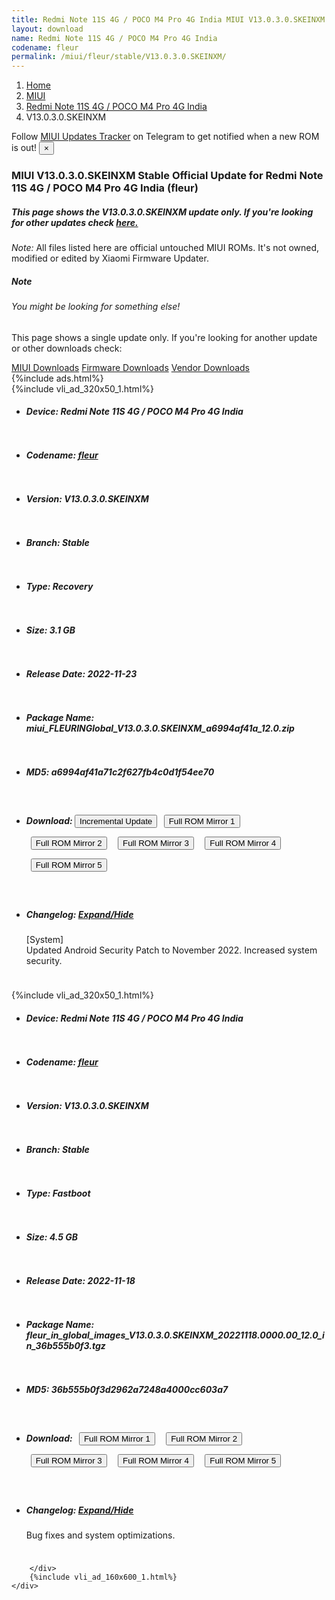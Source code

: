 ```yaml
---
title: Redmi Note 11S 4G / POCO M4 Pro 4G India MIUI V13.0.3.0.SKEINXM Update
layout: download
name: Redmi Note 11S 4G / POCO M4 Pro 4G India
codename: fleur
permalink: /miui/fleur/stable/V13.0.3.0.SKEINXM/
---
```

<nav aria-label="breadcrumb">
    <ol class="breadcrumb">
        <li class="breadcrumb-item"><a href="/">Home</a></li>
        <li class="breadcrumb-item"><a href="/miui/">MIUI</a></li>
        <li class="breadcrumb-item"><a href="/miui/fleur/">Redmi Note 11S 4G / POCO M4 Pro 4G India</a></li>
        <li class="breadcrumb-item active" aria-current="page">V13.0.3.0.SKEINXM</li>
    </ol>
</nav>
<div class="alert alert-primary alert-dismissible fade show" role="alert">
    Follow <a href="https://t.me/MIUIUpdatesTracker" class="alert-link">MIUI Updates Tracker</a> on Telegram to get
    notified when a new ROM is out!
    <button type="button" class="close" data-dismiss="alert" aria-label="Close">
        <span aria-hidden="true">&times;</span>
    </button>
</div>
<div class="col-12 mx-auto">
    <h3 class="title bg-light p-2 rounded">MIUI V13.0.3.0.SKEINXM Stable Official Update for Redmi Note 11S 4G / POCO M4 Pro 4G India (fleur)</h3>
    <h5>This page shows the V13.0.3.0.SKEINXM update only. If you're looking for other updates check
        <a href="/miui/fleur/">here.</a></h5>
    <p><i>Note: </i>All files listed here are official untouched MIUI ROMs.
        It's not owned, modified or edited by Xiaomi Firmware Updater.</p>
    <div class="card">
        <div class="card-body">
            <h5 class="card-title">Note</h5>
            <h6 class="card-subtitle mb-2 text-muted">You might be looking for something else!</h6>
            <p class="card-text">This page shows a single update only.
                If you're looking for another update or other downloads check:</p>
            <a href="/miui/" class="card-link">MIUI Downloads</a>
            <a href="/firmware/" class="card-link">Firmware Downloads</a>
            <a href="/vendor/" class="card-link">Vendor Downloads</a>
        </div>
    </div>
    {%include ads.html%}
    <div class="row justify-content-center">
        <div class="col-10" id="downloads">
                    <div class="card card-body">
            {%include vli_ad_320x50_1.html%}
            <ul class="list-unstyled">
                <li style="padding-bottom: 10px;">
                    <h5><b>Device: </b>Redmi Note 11S 4G / POCO M4 Pro 4G India</h5>
                </li>
                <li style="padding-bottom: 10px;">
                    <h5><b>Codename: </b> <a href="/miui/fleur/" target="_blank">fleur</a> </h5>
                </li>
                <li style="padding-bottom: 10px;">
                    <h5><b>Version: </b>V13.0.3.0.SKEINXM</h5>
                </li>
                <li style="padding-bottom: 10px;">
                    <h5><b>Branch: </b>Stable</h5>
                </li>
                <li style="padding-bottom: 10px;">
                    <h5><b>Type: </b>Recovery</h5>
                </li>
                <li style="padding-bottom: 10px;">
                    <h5><b>Size: </b>3.1 GB</h5>
                </li>
                <li style="padding-bottom: 10px;">
                    <h5><b>Release Date: </b>2022-11-23</h5>
                </li>
                <li style="padding-bottom: 10px;">
                    <h5><b>Package Name: </b><span id="filename" class="text-dark">miui_FLEURINGlobal_V13.0.3.0.SKEINXM_a6994af41a_12.0.zip</span></h5>
                </li>
                <li style="padding-bottom: 10px;">
                    <h5><b>MD5: </b><span id="md5" class="text-muted">a6994af41a71c2f627fb4c0d1f54ee70</span></h5>
                </li>
                <li style="padding-bottom: 10px;">
                    <h5><b>Download: </b><button type="button" id="incremental_download" class="btn btn-warning" onclick="window.open('https://bigota.d.miui.com/V13.0.3.0.SKEINXM/miui-blockota-fleur_in_global-V13.0.2.0.SKEINXM-V13.0.3.0.SKEINXM-da610e7bf1-12.0.zip', '_blank');"><i class="fa fa-download"></i> Incremental Update</button> <button type="button" id="download" class="btn btn-primary" style="margin: 7px;" onclick="window.open('https://cdn-ota.azureedge.net/V13.0.3.0.SKEINXM/miui_FLEURINGlobal_V13.0.3.0.SKEINXM_a6994af41a_12.0.zip', '_blank');"><i class="fa fa-download"></i> Full ROM Mirror 1</button> <button type="button" id="download" class="btn btn-primary" style="margin: 7px;" onclick="window.open('https://cdnorg.d.miui.com/V13.0.3.0.SKEINXM/miui_FLEURINGlobal_V13.0.3.0.SKEINXM_a6994af41a_12.0.zip', '_blank');"><i class="fa fa-download"></i> Full ROM Mirror 2</button> <button type="button" id="download" class="btn btn-primary" style="margin: 7px;" onclick="window.open('https://bn.d.miui.com/V13.0.3.0.SKEINXM/miui_FLEURINGlobal_V13.0.3.0.SKEINXM_a6994af41a_12.0.zip', '_blank');"><i class="fa fa-download"></i> Full ROM Mirror 3</button> <button type="button" id="download" class="btn btn-primary" style="margin: 7px;" onclick="window.open('https://bigota.d.miui.com/V13.0.3.0.SKEINXM/miui_FLEURINGlobal_V13.0.3.0.SKEINXM_a6994af41a_12.0.zip', '_blank');"><i class="fa fa-download"></i> Full ROM Mirror 4</button> <button type="button" id="download" class="btn btn-primary" style="margin: 7px;" onclick="window.open('https://hugeota.d.miui.com/V13.0.3.0.SKEINXM/miui_FLEURINGlobal_V13.0.3.0.SKEINXM_a6994af41a_12.0.zip', '_blank');"><i class="fa fa-download"></i> Full ROM Mirror 5</button></h5>
                </li>
                <li style="padding-bottom: 10px;">
                    <h5><b>Changelog: </b><a href="#fleur_1_changelog" data-toggle="collapse" role="button"
                            aria-expanded="false" aria-controls="fleur_1_changelog"> <i class="fa fa-arrow-down"
                                aria-hidden="true"></i> Expand/Hide</a></h5>
                    <div class="collapse" id="fleur_1_changelog">
                        <p id="changelog_text">[System]<br>Updated Android Security Patch to November 2022. Increased system security.</p>
                    </div>
                </li>
            </ul>
        </div>
        <div class="card card-body">
            {%include vli_ad_320x50_1.html%}
            <ul class="list-unstyled">
                <li style="padding-bottom: 10px;">
                    <h5><b>Device: </b>Redmi Note 11S 4G / POCO M4 Pro 4G India</h5>
                </li>
                <li style="padding-bottom: 10px;">
                    <h5><b>Codename: </b> <a href="/miui/fleur/" target="_blank">fleur</a> </h5>
                </li>
                <li style="padding-bottom: 10px;">
                    <h5><b>Version: </b>V13.0.3.0.SKEINXM</h5>
                </li>
                <li style="padding-bottom: 10px;">
                    <h5><b>Branch: </b>Stable</h5>
                </li>
                <li style="padding-bottom: 10px;">
                    <h5><b>Type: </b>Fastboot</h5>
                </li>
                <li style="padding-bottom: 10px;">
                    <h5><b>Size: </b>4.5 GB</h5>
                </li>
                <li style="padding-bottom: 10px;">
                    <h5><b>Release Date: </b>2022-11-18</h5>
                </li>
                <li style="padding-bottom: 10px;">
                    <h5><b>Package Name: </b><span id="filename" class="text-dark">fleur_in_global_images_V13.0.3.0.SKEINXM_20221118.0000.00_12.0_in_36b555b0f3.tgz</span></h5>
                </li>
                <li style="padding-bottom: 10px;">
                    <h5><b>MD5: </b><span id="md5" class="text-muted">36b555b0f3d2962a7248a4000cc603a7</span></h5>
                </li>
                <li style="padding-bottom: 10px;">
                    <h5><b>Download: </b> <button type="button" id="download" class="btn btn-primary" style="margin: 7px;" onclick="window.open('https://cdn-ota.azureedge.net/V13.0.3.0.SKEINXM/fleur_in_global_images_V13.0.3.0.SKEINXM_20221118.0000.00_12.0_in_36b555b0f3.tgz', '_blank');"><i class="fa fa-download"></i> Full ROM Mirror 1</button> <button type="button" id="download" class="btn btn-primary" style="margin: 7px;" onclick="window.open('https://cdnorg.d.miui.com/V13.0.3.0.SKEINXM/fleur_in_global_images_V13.0.3.0.SKEINXM_20221118.0000.00_12.0_in_36b555b0f3.tgz', '_blank');"><i class="fa fa-download"></i> Full ROM Mirror 2</button> <button type="button" id="download" class="btn btn-primary" style="margin: 7px;" onclick="window.open('https://bn.d.miui.com/V13.0.3.0.SKEINXM/fleur_in_global_images_V13.0.3.0.SKEINXM_20221118.0000.00_12.0_in_36b555b0f3.tgz', '_blank');"><i class="fa fa-download"></i> Full ROM Mirror 3</button> <button type="button" id="download" class="btn btn-primary" style="margin: 7px;" onclick="window.open('https://bigota.d.miui.com/V13.0.3.0.SKEINXM/fleur_in_global_images_V13.0.3.0.SKEINXM_20221118.0000.00_12.0_in_36b555b0f3.tgz', '_blank');"><i class="fa fa-download"></i> Full ROM Mirror 4</button> <button type="button" id="download" class="btn btn-primary" style="margin: 7px;" onclick="window.open('https://hugeota.d.miui.com/V13.0.3.0.SKEINXM/fleur_in_global_images_V13.0.3.0.SKEINXM_20221118.0000.00_12.0_in_36b555b0f3.tgz', '_blank');"><i class="fa fa-download"></i> Full ROM Mirror 5</button></h5>
                </li>
                <li style="padding-bottom: 10px;">
                    <h5><b>Changelog: </b><a href="#fleur_2_changelog" data-toggle="collapse" role="button"
                            aria-expanded="false" aria-controls="fleur_2_changelog"> <i class="fa fa-arrow-down"
                                aria-hidden="true"></i> Expand/Hide</a></h5>
                    <div class="collapse" id="fleur_2_changelog">
                        <p id="changelog_text">Bug fixes and system optimizations.</p>
                    </div>
                </li>
            </ul>
        </div>

        </div>
        {%include vli_ad_160x600_1.html%}
    </div>
</div>
